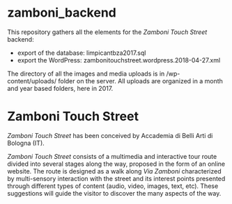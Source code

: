 # zamboni_backend

This repository gathers all the elements for the *Zamboni Touch Street* backend:
- export of the database: limpicantbza2017.sql
- export the WordPress: zambonitouchstreet.wordpress.2018-04-27.xml

The directory of all the images and media uploads is in /wp-content/uploads/ folder on the server. All uploads are organized in a month and year based folders, here in 2017.

# Zamboni Touch Street

*Zamboni Touch Street* has been conceived by Accademia di Belli Arti di Bologna (IT).

*Zamboni Touch Street* consists of a multimedia and interactive tour route divided into several stages along the way, proposed in the form of an online website.
The route is designed as a walk along *Via Zamboni* characterized by multi-sensory interaction with the street and its interest points presented through different types of content (audio, video, images, text, etc). These suggestions will guide the visitor to discover the many aspects of the way.
